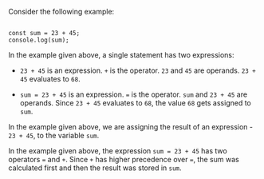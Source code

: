 Consider the following example:

<codeblock language="javascript" type="lesson">
<code>
const sum = 23 + 45;
console.log(sum);
</code>
</codeblock>

In the example given above,
a single statement has two expressions:

- `23 + 45` is an expression.
  `+` is the operator.
  `23` and `45` are operands.
  `23 + 45` evaluates to `68`.

- `sum = 23 + 45` is an expression.
  `=` is the operator.
  `sum` and `23 + 45` are operands.
  Since `23 + 45` evaluates to `68`,
  the value `68` gets assigned to `sum`.

In the example given above,
we are assigning the result
of an expression - `23 + 45`,
to the variable `sum`.

In the example given above,
the expression `sum = 23 + 45`
has two operators `=` and `+`.
Since `+` has higher precedence over `=`,
the sum was calculated first
and
then the result was stored in `sum`.
